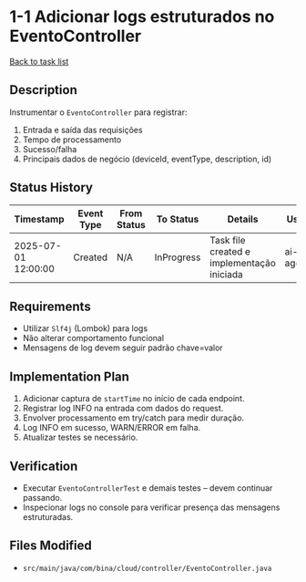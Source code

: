 # 1-1 Adicionar logs estruturados no EventoController

[Back to task list](mdc:tasks.md)

## Description
Instrumentar o `EventoController` para registrar:
1. Entrada e saída das requisições
2. Tempo de processamento
3. Sucesso/falha
4. Principais dados de negócio (deviceId, eventType, description, id)

## Status History
| Timestamp | Event Type | From Status | To Status | Details | User |
|-----------|------------|-------------|-----------|---------|------|
| 2025-07-01 12:00:00 | Created | N/A | InProgress | Task file created e implementação iniciada | ai-agent |

## Requirements
* Utilizar `Slf4j` (Lombok) para logs
* Não alterar comportamento funcional
* Mensagens de log devem seguir padrão chave=valor

## Implementation Plan
1. Adicionar captura de `startTime` no início de cada endpoint.
2. Registrar log INFO na entrada com dados do request.
3. Envolver processamento em try/catch para medir duração.
4. Log INFO em sucesso, WARN/ERROR em falha.
5. Atualizar testes se necessário.

## Verification
* Executar `EventoControllerTest` e demais testes – devem continuar passando.
* Inspecionar logs no console para verificar presença das mensagens estruturadas.

## Files Modified
* `src/main/java/com/bina/cloud/controller/EventoController.java`